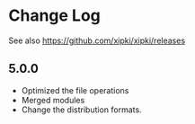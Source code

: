 
# Change Log

See also <https://github.com/xipki/xipki/releases>

## 5.0.0
 - Optimized the file operations
 - Merged modules
 - Change the distribution formats.
